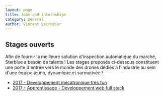 ```yaml
---
layout: page
title: Jobs and internships
category: General
author: Vincent Lecrubier
---
```


Stages ouverts
--------------

Afin de fournir la meilleure solution d'inspection automatique du marché, Sterblue a besoin de talents ! Les stages proposés ci-dessous constituent une porte d'entrée vers le monde des drones dédiés à l'industrie au sein d'une équipe jeune, dynamique et surmotivée !

  - [2017 - Developpement mécatronique très fun](/jobs/2017-04-04-internship-design-mechatronics)
  - [2017 - Apprentissage - Developpement web full stack](/jobs/2017-04-11-apprenticeship-full-stack-web-developer)
